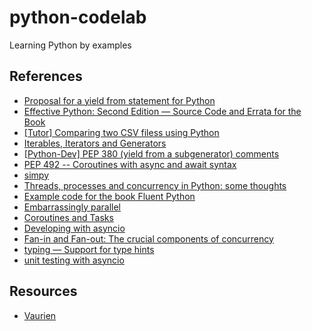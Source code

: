 # python-codelab

Learning Python by examples

## References

- [Proposal for a yield from statement for Python](http://www.cosc.canterbury.ac.nz/greg.ewing/python/yield-from/yield_from.html)
- [Effective Python: Second Edition — Source Code and Errata for the Book](https://github.com/bslatkin/effectivepython)
- [[Tutor] Comparing two CSV filess using Python](https://mail.python.org/pipermail/tutor/2015-February/104200.html)
- [Iterables, Iterators and Generators](https://nbviewer.jupyter.org/github/wardi/iterables-iterators-generators/blob/master/Iterables,%20Iterators,%20Generators.ipynb)
- [[Python-Dev] PEP 380 (yield from a subgenerator) comments](https://mail.python.org/pipermail/python-dev/2009-March/087382.html)
- [PEP 492 -- Coroutines with async and await syntax](https://www.python.org/dev/peps/pep-0492/)
- [simpy](https://pypi.org/project/simpy/)
- [Threads, processes and concurrency in Python: some thoughts](https://www.artima.com/weblogs/viewpost.jsp?thread=299551)
- [Example code for the book Fluent Python](https://github.com/fluentpython/example-code)
- [Embarrassingly parallel](https://en.wikipedia.org/wiki/Embarrassingly_parallel)
- [Coroutines and Tasks](https://docs.python.org/3.8/library/asyncio-task.html)
- [Developing with asyncio](https://docs.python.org/3/library/asyncio-dev.html)
- [Fan-in and Fan-out: The crucial components of concurrency](https://www.youtube.com/watch?v=CWmq-jtkemY)
- [typing — Support for type hints](https://docs.python.org/3/library/typing.html)
- [unit testing with asyncio](http://jacobbridges.github.io/post/unit-testing-with-asyncio/)

## Resources

- [Vaurien](https://vaurien.readthedocs.io/en/1.8/)
